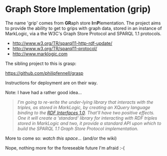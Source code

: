 # Graph Store Implementation (grip)

The name 'grip' comes from **GR**aph store **I**m**P**lementation. The project aims to 
provide the ability to get to grips with graph data, stored in an instance of 
MarkLogic, via a the W3C's Graph Store Protocol and SPARQL 1.1 protocols.

* http://www.w3.org/TR/sparql11-http-rdf-update/
* http://www.w3.org/TR/sparql11-protocol/
* http://www.marklogic.com

The sibling project to this is grasp:

https://github.com/philipfennell/grasp

Instructions for deployment are on their way.

Note: I have had a rather good idea...

> _I'm going to re-write the under-lying library that interacts with the triples, as stored in MarkLogic, by creating an XQuery language binding to the [RDF Interfaces 1.0](http://www.w3.org/TR/rdf-interfaces/). That'll have two positive effects. One it will create a 'standard' library for interacting with RDF triples stored in MarkLogic and two, it provide a standard API upon which to build the SPARQL 1.1 Graph Store Protocol implementation._

More to come so: _watch this space..._ (and/or the wiki)

Nope, nothing more for the foreseable future I'm afraid :-(
